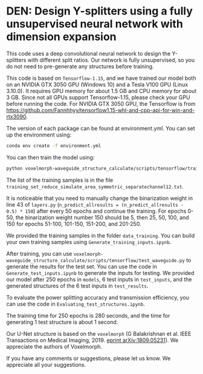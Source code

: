 # DEN: Design Y-splitters using a fully unsupervised neural network with dimension expansion

This code uses a deep convolutional neural network to design the Y-splitters with different split ratios. Our network is fully unsupervised, so you do not need to pre-generate any structures before training.

This code is based on `Tensorflow-1.15`, and we have trained our model both on an NVIDIA GTX 3050 GPU (Windows 10) and a Tesla V100 GPU (Linux 3.10.0). It requires GPU memory for about 1.5 GB and CPU memory for about 3 GB. Since not all GPUs support Tensorflow-1.15, please check your GPU before running the code. For NVIDIA GTX 3050 GPU, the Tensorflow is from https://github.com/Fannhhyy/tensorflow1.15-whl-and-cpp-api-for-win-and-rtx3090.

The version of each package can be found at environment.yml. You can set up the environment using:
```sh
conda env create -f environment.yml
```

You can then train the model using:
```sh
python voxelmorph-waveguide_structure_calculate/scripts/tensorflow/train_waveguide.py
```
The list of the training samples is in the file `training_set_reduce_simulate_area_symmetric_separatechannel12.txt`.

It is noticeable that you need to manually change the binarization weight in line 43 of ``layers.py`` (`n_predict_allresults = (n_predict_allresults - 0.5) * 150`) after every 50 epochs and continue the training. For epochs 0-50, the binarization weight number 150 should be 5, then 25, 50, 100, and 150 for epochs 51-100, 101-150, 151-200, and 201-250.

We provided the training samples in the folder `data_training`. You can build your own training samples using `Generate_training_inputs.ipynb`.

After training, you can use `voxelmorph-waveguide_structure_calculate/scripts/tensorflow/test_waveguide.py` to generate the results for the test set. You can use the code in `Generate_test_inputs.ipynb` to generate the inputs for testing. We provided our model after 250 epochs in `models`, 6 test inputs in `test_inputs`, and the generated structures of the 6 test inputs in `test_results`.

To evaluate the power splitting accuracy and transmission efficiency, you can use the code in `Evaluating_test_structures.ipynb`.

The training time for 250 epochs is 280 seconds, and the time for generating 1 test structure is about 1 second.

Our U-Net structure is based on the `voxelmorph` (G Balakrishnan et al. IEEE Transactions on Medical Imaging, 2019. [eprint arXiv:1809.05231](https://arxiv.org/abs/1809.05231)). We appreciate the authors of Voxelmorph.

If you have any comments or suggestions, please let us know. We appreciate all your suggestions.
